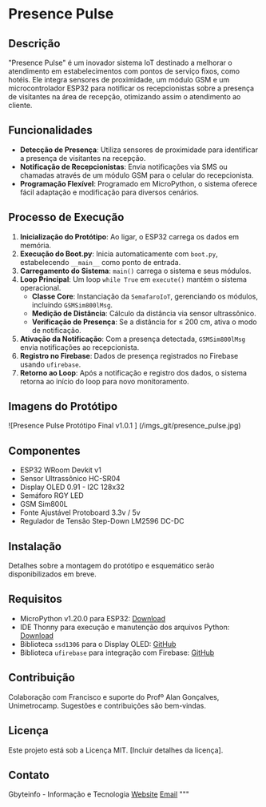 # Presence Pulse

## Descrição
"Presence Pulse" é um inovador sistema IoT destinado a melhorar o atendimento em estabelecimentos com pontos de serviço fixos, como hotéis. Ele integra sensores de proximidade, um módulo GSM e um microcontrolador ESP32 para notificar os recepcionistas sobre a presença de visitantes na área de recepção, otimizando assim o atendimento ao cliente.

## Funcionalidades
- **Detecção de Presença**: Utiliza sensores de proximidade para identificar a presença de visitantes na recepção.
- **Notificação de Recepcionistas**: Envia notificações via SMS ou chamadas através de um módulo GSM para o celular do recepcionista.
- **Programação Flexível**: Programado em MicroPython, o sistema oferece fácil adaptação e modificação para diversos cenários.

## Processo de Execução
1. **Inicialização do Protótipo**: Ao ligar, o ESP32 carrega os dados em memória.
2. **Execução do Boot.py**: Inicia automaticamente com `boot.py`, estabelecendo `__main__` como ponto de entrada.
3. **Carregamento do Sistema**: `main()` carrega o sistema e seus módulos.
4. **Loop Principal**: Um loop `while True` em `execute()` mantém o sistema operacional.
   - **Classe Core**: Instanciação da `SemafaroIoT`, gerenciando os módulos, incluindo `GSMSim800lMsg`.
   - **Medição de Distância**: Cálculo da distância via sensor ultrassônico.
   - **Verificação de Presença**: Se a distância for ≤ 200 cm, ativa o modo de notificação.
5. **Ativação da Notificação**: Com a presença detectada, `GSMSim800lMsg` envia notificações ao recepcionista.
6. **Registro no Firebase**: Dados de presença registrados no Firebase usando `ufirebase`.
7. **Retorno ao Loop**: Após a notificação e registro dos dados, o sistema retorna ao início do loop para novo monitoramento.

## Imagens do Protótipo
![Presence Pulse Protótipo Final v1.0.1 ] (/imgs_git/presence_pulse.jpg)

## Componentes
- ESP32 WRoom Devkit v1
- Sensor Ultrassônico HC-SR04
- Display OLED 0.91 - I2C 128x32
- Semáforo RGY LED
- GSM Sim800L
- Fonte Ajustável Protoboard 3.3v / 5v
- Regulador de Tensão Step-Down LM2596 DC-DC

## Instalação
Detalhes sobre a montagem do protótipo e esquemático serão disponibilizados em breve.

## Requisitos
- MicroPython v1.20.0 para ESP32: [Download](https://micropython.org/download/ESP32_GENERIC/)
- IDE Thonny para execução e manutenção dos arquivos Python: [Download](https://thonny.org/)
- Biblioteca `ssd1306` para o Display OLED: [GitHub](https://github.com/stlehmann/micropython-ssd1306/blob/master/ssd1306.py)
- Biblioteca `ufirebase` para integração com Firebase: [GitHub](https://github.com/ckoever/micropython-firebase-realtime-database)

## Contribuição
Colaboração com Francisco e suporte do Profº Alan Gonçalves, Unimetrocamp. Sugestões e contribuições são bem-vindas.

## Licença
Este projeto está sob a Licença MIT. [Incluir detalhes da licença].

## Contato
Gbyteinfo - Informação e Tecnologia
[Website](https://gbyteinfo.com.br)
[Email](mailto:gbyteinfohorto@gmail.com)
"""